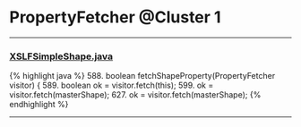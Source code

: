 # PropertyFetcher @Cluster 1

***

### [XSLFSimpleShape.java](https://searchcode.com/codesearch/view/97406763/)
{% highlight java %}
588. boolean fetchShapeProperty(PropertyFetcher visitor) {
589.     boolean ok = visitor.fetch(this);
599.                 ok = visitor.fetch(masterShape);
627.                     ok = visitor.fetch(masterShape);
{% endhighlight %}

***

